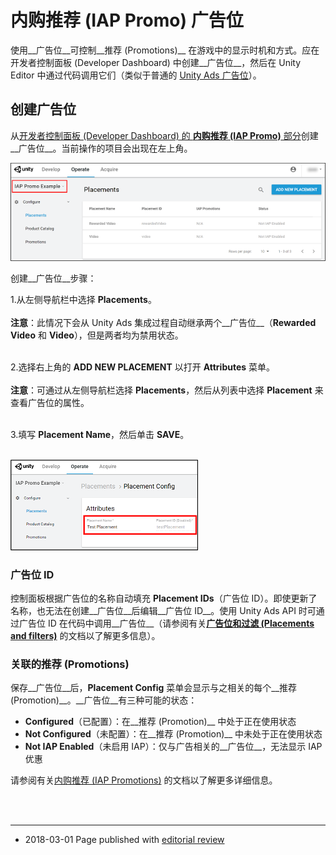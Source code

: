 # 内购推荐 (IAP Promo) 广告位

使用__广告位__可控制__推荐 (Promotions)__ 在游戏中的显示时机和方式。应在开发者控制面板 (Developer Dashboard) 中创建__广告位__，然后在 Unity Editor 中通过代码调用它们（类似于普通的 [Unity Ads 广告位](https://unityads.unity3d.com/help/monetization/placements-and-filters)）。

## 创建广告位
从[开发者控制面板 (Developer Dashboard) 的 **内购推荐 (IAP Promo)** 部分](https://iap.unityads.unity3d.com)创建__广告位__。当前操作的项目会出现在左上角。

![开发者控制面板 (Developer Dashboard) 中的内购推荐 (IAP Promo)](../uploads/Main/DashboardHome.png)
 
创建__广告位__步骤：

1.从左侧导航栏中选择 **Placements**。<br/><br/>**注意**：此情况下会从 Unity Ads 集成过程自动继承两个__广告位__（**Rewarded Video** 和 **Video**），但是两者均为禁用状态。<br/><br/>

2.选择右上角的 **ADD NEW PLACEMENT** 以打开 **Attributes** 菜单。<br/><br/> **注意**：可通过从左侧导航栏选择 **Placements**，然后从列表中选择 __Placement__ 来查看广告位的属性。<br/><br/>

3.填写 **Placement Name**，然后单击 **SAVE**。<br/><br/> 

![在开发者控制面板 (Developer Dashboard) 中输入广告位的名称](../uploads/Main/NewPlacementName.png)

### 广告位 ID
控制面板根据广告位的名称自动填充 __Placement IDs__（广告位 ID）。即使更新了名称，也无法在创建__广告位__后编辑__广告位 ID__。使用 Unity Ads API 时可通过广告位 ID 在代码中调用__广告位__（请参阅有关[**广告位和过滤 (Placements and filters)**](https://unityads.unity3d.com/help/monetization/placements-and-filters) 的文档以了解更多信息）。

### 关联的推荐 (Promotions)
保存__广告位__后，**Placement Config** 菜单会显示与之相关的每个__推荐 (Promotion)__。__广告位__有三种可能的状态：

* **Configured**（已配置）：在__推荐 (Promotion)__ 中处于正在使用状态
* **Not Configured**（未配置）：在__推荐 (Promotion)__ 中未处于正在使用状态
* **Not IAP Enabled**（未启用 IAP）：仅与广告相关的__广告位__，无法显示 IAP 优惠

请参阅有关[内购推荐 (IAP Promotions)](https://docs.unity3d.com/Manual/IAPPromoPromotions) 的文档以了解更多详细信息。

<br/>
<br/>

-----
* <span class="page-edit">2018-03-01  Page published with [editorial review](DocumentationEditorialReview.html)
</span>

